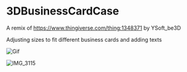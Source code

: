 # 3DBusinessCardCase

A remix of https://www.thingiverse.com/thing:1348371 by YSoft_be3D



Adjusting sizes to fit different business cards and adding texts

![Gif](https://github.com/wanchunghuang/3DBusinessCardCase/blob/main/BusinessCardCase_GIF.gif)

![IMG_3115](https://user-images.githubusercontent.com/75366433/107605370-f0ac7080-6c6d-11eb-99f2-c67d3369c7e1.jpg)
